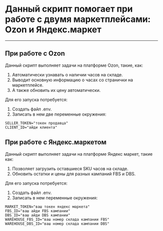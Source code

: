 # Данный скрипт помогает при работе с двумя маркетплейсами: Ozon и Яндекс.маркет

----

## При работе с Ozon

Данный скрипт выполняет задачи на платформе Ozon, такие, как:

1. Автоматически узнавать о наличии часов на складе.
2. Выводит основную информацию о часах со странички на маркетплейсе.
3. А также обновить их цену автоматически.

Для его запуска потребуется:

1. Создать файл .env.
2. Записать в нем две переменные окружения:
```
SELLER_TOKEN="токен продавца"
CLIENT_ID="айди клиента"
```

## При работе с Яндекс.маркетом

Данный скрипт выполняет задачи на платформе Яндекс маркет, такие как:

1. Позволяет загрузить оставшиеся SKU часов на складе.
2. Обновить остатки и цены для разных кампаний FBS и DBS.

Для его запуска потребуется:

1. Создать файл .env.
2. Записать в нем переменные окружения:
```
MARKET_TOKEN="ваш токен яндекс маркета"
FBS_ID="ваш айди FBS кампании"
DBS_ID="ваш айди DBS кампании"
WAREHOUSE_FBS_ID="ваш номер склада кампании FBS"
WAREHOUSE_DBS_ID="ваш номер склада кампании DBS"
```